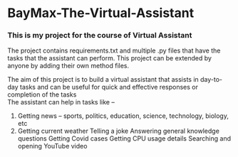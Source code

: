 # BayMax-The-Virtual-Assistant

### This is my project for the course of Virtual Assistant

The project contains requirements.txt and multiple .py files that have the tasks that the assistant can perform. This project can be extended by anyone by adding their own method files.

The aim of this project is to build a virtual assistant that assists in day-to-day tasks and can be useful for quick and effective responses or completion of the tasks<br>
The assistant can help in tasks like –<br>
1. Getting news – sports, politics, education, science, technology, biology, etc
2. Getting current weather
Telling a joke
Answering general knowledge questions
Getting Covid cases
Getting CPU usage details
Searching and opening YouTube video

